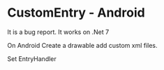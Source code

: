 # CustomEntry - Android

It is a bug report.
It works on .Net 7

On Android
Create a drawable
  add custom xml files.

Set EntryHandler
